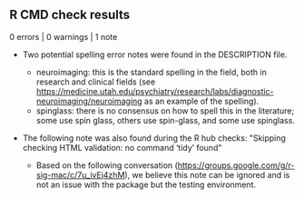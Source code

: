 ## R CMD check results

0 errors | 0 warnings | 1 note

* Two potential spelling error notes were found in the DESCRIPTION file.
    *  neuroimaging: this is the standard spelling in the field, both in research and clinical fields (see https://medicine.utah.edu/psychiatry/research/labs/diagnostic-neuroimaging/neuroimaging as an example of the spelling).
    *  spinglass: there is no consensus on how to spell this in the literature; some use spin glass, others use spin-glass, and some use spinglass.

* The following note was also found during the R hub checks: "Skipping checking HTML validation: no command ‘tidy’ found"
   * Based on the following conversation (https://groups.google.com/g/r-sig-mac/c/7u_ivEj4zhM), we believe this note can be ignored and is not an issue with the package but the testing environment.
